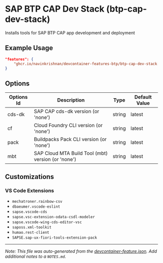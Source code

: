 
# SAP BTP CAP Dev Stack (btp-cap-dev-stack)

Installs tools for SAP BTP CAP app development and deployment

## Example Usage

```json
"features": {
    "ghcr.io/navinkrishnan/devcontainer-features-btp/btp-cap-dev-stack:1": {}
}
```

## Options

| Options Id | Description | Type | Default Value |
|-----|-----|-----|-----|
| cds-dk | SAP CAP cds-dk version (or 'none') | string | latest |
| cf | Cloud Foundry CLI version (or 'none') | string | latest |
| pack | Buildpacks Pack CLI version (or 'none') | string | latest |
| mbt | SAP Cloud MTA Build Tool (mbt) version (or 'none') | string | latest |

## Customizations

### VS Code Extensions

- `mechatroner.rainbow-csv`
- `dbaeumer.vscode-eslint`
- `sapse.vscode-cds`
- `sapse.vsc-extension-odata-csdl-modeler`
- `sapse.vscode-wing-cds-editor-vsc`
- `saposs.xml-toolkit`
- `humao.rest-client`
- `SAPSE.sap-ux-fiori-tools-extension-pack`



---

_Note: This file was auto-generated from the [devcontainer-feature.json](https://github.com/navinkrishnan/devcontainer-features-btp/blob/main/src/btp-cap-dev-stack/devcontainer-feature.json).  Add additional notes to a `NOTES.md`._
